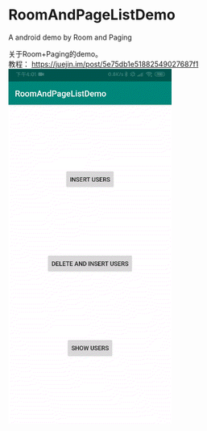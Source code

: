 # RoomAndPageListDemo
A android demo by Room and Paging

关于Room+Paging的demo。  
教程： https://juejin.im/post/5e75db1e51882549027687f1  
![](https://github.com/HyejeanMOON/RoomAndPageListDemo/blob/master/Video_20200315_043827_5.gif)
